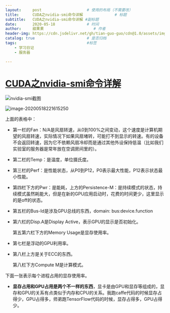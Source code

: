 ```yaml
---
layout:     post                    # 使用的布局（不需要改）
title:      CUDA之nvidia-smi命令详解              # 标题 
subtitle:   CUDA之nvidia-smi命令详解 #副标题
date:       2020-05-18              # 时间
author:     甜果果                      # 作者
header-img: https://cdn.jsdelivr.net/gh/tian-guo-guo/cdn@1.0/assets/img/post-bg-keybord.jpg    #这篇文章标题背景图片
catalog: true                       # 是否归档
tags:                               #标签
    - 学习日记
    - 服务器

---
```


# [CUDA之nvidia-smi命令详解](https://blog.csdn.net/Bruce_0712/article/details/63683787)

![nvidia-smi截图](https://tva1.sinaimg.cn/large/007S8ZIlly1gewylryi6pj30k50ecgnm.jpg)

![image-20200518221615250](https://tva1.sinaimg.cn/large/007S8ZIlly1gewypj8c1oj30u00utjwt.jpg)



上面的表格中：

-   第一栏的Fan：N/A是风扇转速，从0到100%之间变动，这个速度是计算机期望的风扇转速，实际情况下如果风扇堵转，可能打不到显示的转速。有的设备不会返回转速，因为它不依赖风扇冷却而是通过其他外设保持低温（比如我们实验室的服务器是常年放在空调房间里的）。

-   第二栏的Temp：是温度，单位摄氏度。

-   第三栏的Perf：是性能状态，从P0到P12，P0表示最大性能，P12表示状态最小性能。

-   第四栏下方的Pwr：是能耗，上方的Persistence-M：是持续模式的状态，持续模式虽然耗能大，但是在新的GPU应用启动时，花费的时间更少，这里显示的是off的状态。

-   第五栏的Bus-Id是涉及GPU总线的东西，domain: bus:device.function

-   第六栏的Disp.A是Display Active，表示GPU的显示是否初始化。

    第五第六栏下方的Memory Usage是显存使用率。

-   第七栏是浮动的GPU利用率。

-   第八栏上方是关于ECC的东西。

    第八栏下方Compute M是计算模式。

    

下面一张表示每个进程占用的显存使用率。

-   **显存占用和GPU占用是两个不一样的东西**，显卡是由GPU和显存等组成的，显存和GPU的关系有点类似于内存和CPU的关系。我跑caffe代码的时候显存占得少，GPU占得多，师弟跑TensorFlow代码的时候，显存占得多，GPU占得少。

